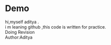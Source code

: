 # Demo
hi,myself aditya .
<br>
i m leaning github ,this code is written for practice.
<br>
 Doing Revision 
 <br>
 Author:Aditya
